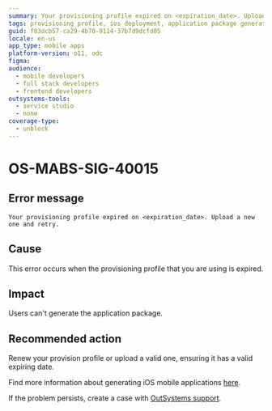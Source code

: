 ```yaml
---
summary: Your provisioning profile expired on <expiration_date>. Upload a new one and retry.
tags: provisioning profile, ios deployment, application package generation, mobile application publishing, error handling
guid: f83dcb57-ca29-4b70-9114-37b7d9dcfd05
locale: en-us
app_type: mobile apps
platform-version: o11, odc
figma:
audience:
  - mobile developers
  - full stack developers
  - frontend developers
outsystems-tools:
  - service studio
  - none
coverage-type:
  - unblock
---
```


# OS-MABS-SIG-40015

## Error message

`Your provisioning profile expired on <expiration_date>. Upload a new one and retry.`

## Cause

This error occurs when the provisioning profile that you are using is expired.

## Impact

Users can't generate the application package.

## Recommended action

Renew your provision profile or upload a valid one, ensuring it has a valid expiring date.

Find more information about generating iOS mobile applications [here](https://success.outsystems.com/Documentation/11/Delivering_Mobile_Apps/Generate_and_Distribute_Your_Mobile_App/Generate_and_Publish_Your_Mobile_App_to_the_Mobile_App_Stores/Publish_Your_Mobile_iOS_Application_to_the_Apple_App_Store).

If the problem persists, create a case with [OutSystems support](https://www.outsystems.com/support/portal/open-support-case?ErrorCode=OS-MABS-SIG-40015).
